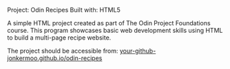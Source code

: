 Project: Odin Recipes
Built with: HTML5

A simple HTML project created as part of The Odin Project Foundations course. This program showcases basic web development skills using HTML to build a multi-page recipe website.

The project should be accessible from:
[your-github-jonkermoo.github.io/odin-recipes](https://jonkermoo.github.io/odin-recipes/)